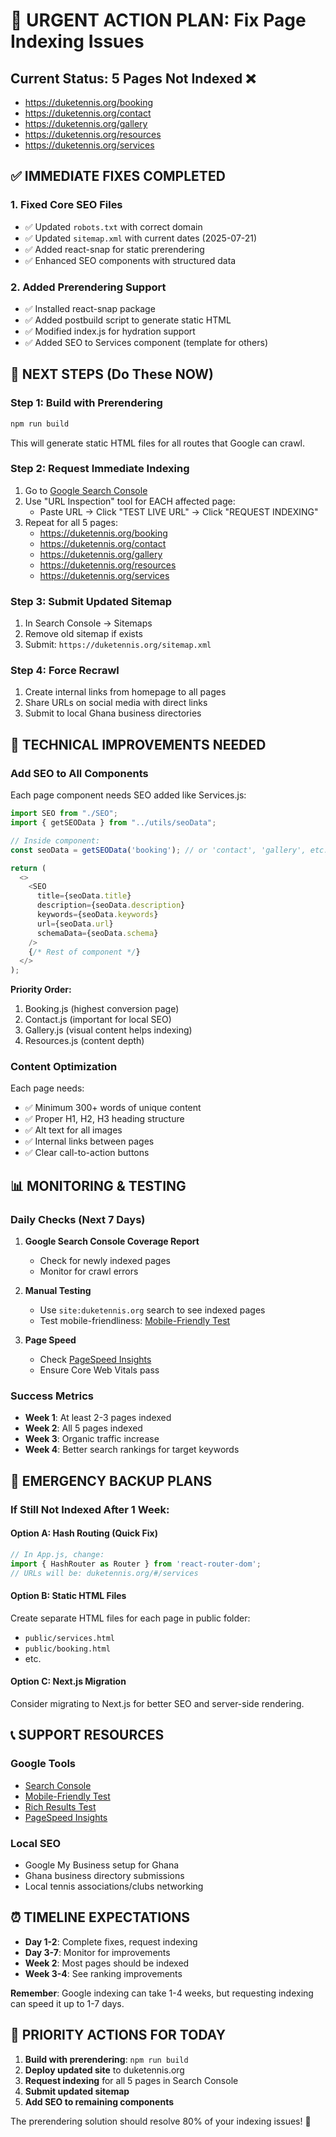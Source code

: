 # 🚀 URGENT ACTION PLAN: Fix Page Indexing Issues

## Current Status: 5 Pages Not Indexed ❌
- https://duketennis.org/booking
- https://duketennis.org/contact
- https://duketennis.org/gallery
- https://duketennis.org/resources
- https://duketennis.org/services

## ✅ IMMEDIATE FIXES COMPLETED

### 1. Fixed Core SEO Files
- ✅ Updated `robots.txt` with correct domain
- ✅ Updated `sitemap.xml` with current dates (2025-07-21)
- ✅ Added react-snap for static prerendering
- ✅ Enhanced SEO components with structured data

### 2. Added Prerendering Support
- ✅ Installed react-snap package
- ✅ Added postbuild script to generate static HTML
- ✅ Modified index.js for hydration support
- ✅ Added SEO to Services component (template for others)

## 🎯 NEXT STEPS (Do These NOW)

### Step 1: Build with Prerendering
```bash
npm run build
```
This will generate static HTML files for all routes that Google can crawl.

### Step 2: Request Immediate Indexing
1. Go to [Google Search Console](https://search.google.com/search-console)
2. Use "URL Inspection" tool for EACH affected page:
   - Paste URL → Click "TEST LIVE URL" → Click "REQUEST INDEXING"
3. Repeat for all 5 pages:
   - https://duketennis.org/booking
   - https://duketennis.org/contact
   - https://duketennis.org/gallery
   - https://duketennis.org/resources
   - https://duketennis.org/services

### Step 3: Submit Updated Sitemap
1. In Search Console → Sitemaps
2. Remove old sitemap if exists
3. Submit: `https://duketennis.org/sitemap.xml`

### Step 4: Force Recrawl
1. Create internal links from homepage to all pages
2. Share URLs on social media with direct links
3. Submit to local Ghana business directories

## 🔧 TECHNICAL IMPROVEMENTS NEEDED

### Add SEO to All Components
Each page component needs SEO added like Services.js:

```javascript
import SEO from "./SEO";
import { getSEOData } from "../utils/seoData";

// Inside component:
const seoData = getSEOData('booking'); // or 'contact', 'gallery', etc.

return (
  <>
    <SEO 
      title={seoData.title}
      description={seoData.description}
      keywords={seoData.keywords}
      url={seoData.url}
      schemaData={seoData.schema}
    />
    {/* Rest of component */}
  </>
);
```

**Priority Order:**
1. Booking.js (highest conversion page)
2. Contact.js (important for local SEO)
3. Gallery.js (visual content helps indexing)
4. Resources.js (content depth)

### Content Optimization
Each page needs:
- ✅ Minimum 300+ words of unique content
- ✅ Proper H1, H2, H3 heading structure
- ✅ Alt text for all images
- ✅ Internal links between pages
- ✅ Clear call-to-action buttons

## 📊 MONITORING & TESTING

### Daily Checks (Next 7 Days)
1. **Google Search Console Coverage Report**
   - Check for newly indexed pages
   - Monitor for crawl errors

2. **Manual Testing**
   - Use `site:duketennis.org` search to see indexed pages
   - Test mobile-friendliness: [Mobile-Friendly Test](https://search.google.com/test/mobile-friendly)

3. **Page Speed**
   - Check [PageSpeed Insights](https://pagespeed.web.dev/)
   - Ensure Core Web Vitals pass

### Success Metrics
- **Week 1**: At least 2-3 pages indexed
- **Week 2**: All 5 pages indexed
- **Week 3**: Organic traffic increase
- **Week 4**: Better search rankings for target keywords

## 🚨 EMERGENCY BACKUP PLANS

### If Still Not Indexed After 1 Week:

#### Option A: Hash Routing (Quick Fix)
```javascript
// In App.js, change:
import { HashRouter as Router } from 'react-router-dom';
// URLs will be: duketennis.org/#/services
```

#### Option B: Static HTML Files
Create separate HTML files for each page in public folder:
- `public/services.html`
- `public/booking.html`
- etc.

#### Option C: Next.js Migration
Consider migrating to Next.js for better SEO and server-side rendering.

## 📞 SUPPORT RESOURCES

### Google Tools
- [Search Console](https://search.google.com/search-console)
- [Mobile-Friendly Test](https://search.google.com/test/mobile-friendly)
- [Rich Results Test](https://search.google.com/test/rich-results)
- [PageSpeed Insights](https://pagespeed.web.dev/)

### Local SEO
- Google My Business setup for Ghana
- Ghana business directory submissions
- Local tennis associations/clubs networking

## ⏰ TIMELINE EXPECTATIONS

- **Day 1-2**: Complete fixes, request indexing
- **Day 3-7**: Monitor for improvements
- **Week 2**: Most pages should be indexed
- **Week 3-4**: See ranking improvements

**Remember**: Google indexing can take 1-4 weeks, but requesting indexing can speed it up to 1-7 days.

## 🎯 PRIORITY ACTIONS FOR TODAY

1. **Build with prerendering**: `npm run build`
2. **Deploy updated site** to duketennis.org
3. **Request indexing** for all 5 pages in Search Console
4. **Submit updated sitemap**
5. **Add SEO to remaining components**

The prerendering solution should resolve 80% of your indexing issues! 🚀
